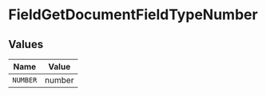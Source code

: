 # FieldGetDocumentFieldTypeNumber


## Values

| Name     | Value    |
| -------- | -------- |
| `NUMBER` | number   |